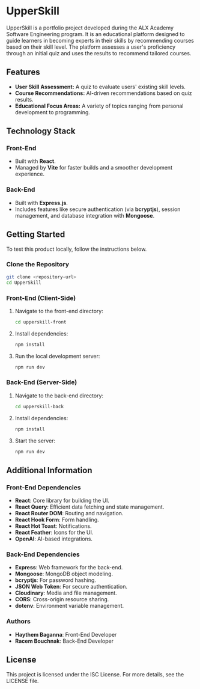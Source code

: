 # UpperSkill

UpperSkill is a portfolio project developed during the ALX Academy Software Engineering program. It is an educational platform designed to guide learners in becoming experts in their skills by recommending courses based on their skill level. The platform assesses a user's proficiency through an initial quiz and uses the results to recommend tailored courses.

## Features

- **User Skill Assessment:** A quiz to evaluate users' existing skill levels.
- **Course Recommendations:** AI-driven recommendations based on quiz results.
- **Educational Focus Areas:** A variety of topics ranging from personal development to programming.

## Technology Stack

### Front-End

- Built with **React**.
- Managed by **Vite** for faster builds and a smoother development experience.

### Back-End

- Built with **Express.js**.
- Includes features like secure authentication (via **bcryptjs**), session management, and database integration with **Mongoose**.

## Getting Started

To test this product locally, follow the instructions below.

### Clone the Repository

```bash
git clone <repository-url>
cd UpperSkill
```

### Front-End (Client-Side)

1. Navigate to the front-end directory:
   ```bash
   cd upperskill-front
   ```
2. Install dependencies:
   ```bash
   npm install
   ```
3. Run the local development server:
   ```bash
   npm run dev
   ```

### Back-End (Server-Side)

1. Navigate to the back-end directory:
   ```bash
   cd upperskill-back
   ```
2. Install dependencies:
   ```bash
   npm install
   ```
3. Start the server:
   ```bash
   npm run dev
   ```

## Additional Information

### Front-End Dependencies

- **React**: Core library for building the UI.
- **React Query**: Efficient data fetching and state management.
- **React Router DOM**: Routing and navigation.
- **React Hook Form**: Form handling.
- **React Hot Toast**: Notifications.
- **React Feather**: Icons for the UI.
- **OpenAI**: AI-based integrations.

### Back-End Dependencies

- **Express**: Web framework for the back-end.
- **Mongoose**: MongoDB object modeling.
- **bcryptjs**: For password hashing.
- **JSON Web Token**: For secure authentication.
- **Cloudinary**: Media and file management.
- **CORS**: Cross-origin resource sharing.
- **dotenv**: Environment variable management.

### Authors

- **Haythem Baganna**: Front-End Developer
- **Racem Bouchnak**: Back-End Developer

## License

This project is licensed under the ISC License. For more details, see the LICENSE file.